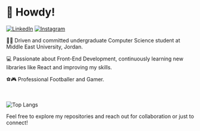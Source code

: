 # 👋 Howdy!

[![LinkedIn](https://img.shields.io/badge/LinkedIn-Profile-blue?style=for-the-badge&logo=linkedin)](https://www.linkedin.com/in/mohamedabdulrahmanyounis/)  [![Instagram](https://img.shields.io/badge/Instagram-Profile-purple?style=for-the-badge&logo=instagram)](https://www.instagram.com/Moyrith/)

👨‍🎓 Driven and committed undergraduate Computer Science student at Middle East University, Jordan.

💻 Passionate about Front-End Development, continuously learning new libraries like React and improving my skills.

⚽🎮 Professional Footballer and Gamer.

<br>

![Top Langs](https://github-readme-stats.vercel.app/api/top-langs/?username=MohaDev01&layout=compact&theme=radical)

Feel free to explore my repositories and reach out for collaboration or just to connect!

